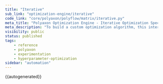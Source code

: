 ```yaml
---
title: "Iterative"
sub_link: "optimization-engine/iterative"
code_link: "core/polyaxon/polyflow/matrix/iterative.py"
meta_title: "Polyaxon Optimization Engine - Iterative Optimization Specification - Polyaxon References"
meta_description: "To build a custom optimization algorithm, this interface let's you create an iterative process for creating suggestions and training your model based on those suggestions."
visibility: public
status: published
tags:
    - reference
    - polyaxon
    - experimentation
    - hyperparameter-optimization
sidebar: "automation"
---
```


{{autogenerated}}
